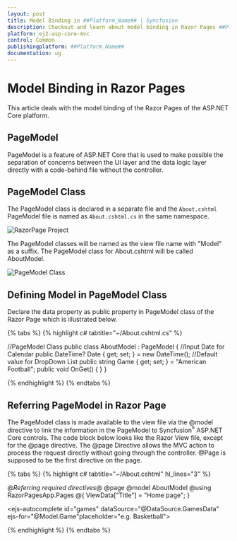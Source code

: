 ```yaml
---
layout: post
title: Model Binding in ##Platform_Name## | Syncfusion
description: Checkout and learn about model binding in Razor Pages ##Platform_Name##.
platform: ej2-asp-core-mvc
control: Common
publishingplatform: ##Platform_Name##
documentation: ug
---
```


# Model Binding in Razor Pages

This article deals with the model binding of the Razor Pages of the ASP.NET Core platform.

## PageModel

PageModel is a feature of ASP.NET Core that is used to make possible the separation of concerns between the UI layer and the data logic layer directly with a code-behind file without the controller.

## PageModel Class

The PageModel class is declared in a separate file and the `About.cshtml` PageModel file is named as `About.cshtml.cs` in the same namespace.

![RazorPage Project](images/page-model.png)

The PageModel classes will be named as the view file name with "Model" as a suffix. The PageModel class for About.cshtml will be called AboutModel.

![PageModel Class](images/page-model-class.png)

## Defining Model in PageModel Class

Declare the data property as public property in PageModel class of the Razor Page which is illustrated below.

{% tabs %}
{% highlight c# tabtitle="~/About.cshtml.cs" %}

//PageModel Class
public class AboutModel : PageModel
{
    //Input Date for Calendar
    public DateTime? Date { get; set; } = new DateTime();
    //Default value for DropDown List
    public string Game { get; set; } = "American Football";
    public void OnGet()
    {
    }
}

{% endhighlight %}
{% endtabs %}

## Referring PageModel in Razor Page

The PageModel class is made available to the view file via the @model directive to link the information in the PageModel to Syncfusion<sup style="font-size:70%">&reg;</sup> ASP.NET Core controls. The code block below looks like the Razor View file, except for the @page directive. The @page Directive allows the MVC action to process the request directly without going through the controller. @Page is supposed to be the first directive on the page.

{% tabs %}
{% highlight c# tabtitle="~/About.cshtml" hl_lines="3" %}

@*Referring required directives*@
@page
@model AboutModel
@using RazorPagesApp.Pages
@{
    ViewData["Title"] = "Home page";
}

<ejs-timepicker id="timepicker" ejs-for="@Model.Date" name="value"></ejs-timepicker>

<ejs-autocomplete id="games"  dataSource="@DataSource.GamesData" ejs-for="@Model.Game"placeholder="e.g. Basketball"></ejs-autocomplete>

{% endhighlight %}
{% endtabs %}
